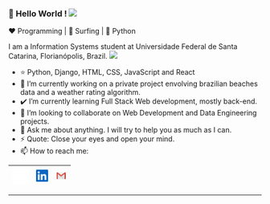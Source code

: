  ### 👋 Hello World !  <img src="https://github.com/TheDudeThatCode/TheDudeThatCode/blob/master/Assets/Earth.gif" width="24px">
  
:heart: Programming | :blue_heart: Surfing | :green_heart: Python
  
I am a Information Systems student at Universidade Federal de Santa Catarina, Florianópolis, Brazil. <img src="https://github.com/TheDudeThatCode/TheDudeThatCode/blob/master/Assets/happy.gif" width="24px">

- ⭐️ Python, Django, HTML, CSS, JavaScript and React 
- 🔭 I’m currently working on a private project envolving brazilian beaches data and a weather rating algorithm.
- ✔️ I’m currently learning Full Stack Web development, mostly back-end. 
- 👯 I’m looking to collaborate on Web Development and Data Engineering projects.
- 💬 Ask me about anything. I will try to help you as much as I can.
- ⚡ Quote: Close your eyes and open your mind.
- 📫 How to reach me:

| [<img src="https://raw.githubusercontent.com/Delta456/Delta456/master/img/github.png" alt="github logo" width="34">](https://github.com/p-schlickmann)|  [<img src="https://github.com/Amchuz/Amchuz/blob/master/linkedin.jpeg" alt="linkedin logo" width="24">](https://www.linkedin.com/in/pedro-schlickmann-mendes/) |  [<img src="https://github.com/Amchuz/Amchuz/blob/master/gmail.jpeg" alt="gmail logo" width="24">](/windowsxpedro@gmail.com)
|---|---|---|

----
